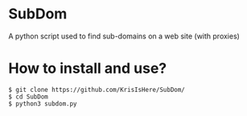 # SubDom
A python script used to find sub-domains on a web site (with proxies)

# How to install and use?
```
$ git clone https://github.com/KrisIsHere/SubDom/
$ cd SubDom
$ python3 subdom.py
```
